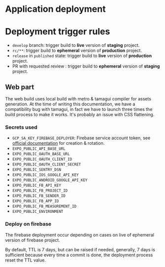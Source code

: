 # Application deployment

# Deployment trigger rules

- `develop` branch: trigger build to **live** version of **staging** project.
- `rc/**`: trigger build to **ephemeral** version of **production** project.
- `release` in `published` state: trigger build to **live** version of **production** project. 
- PR with requested review : trigger build to **ephemeral** version of **staging** project.

## Web part

The web build uses local build with metro & tamagui compiler for assets generation.
At the time of writing this documentation, we have a compatibility bug with tamagui,
in fact we have to launch three times the build process to make it works. It's probably an issue with CSS flattening.

### Secrets used

- `GCP_SA_KEY_FIREBASE_DEPLOYER`: Firebase service account token, see [official documentation](https://github.com/FirebaseExtended/action-hosting-deploy/blob/main/docs/service-account.md) for creation & rotation.
- `EXPO_PUBLIC_API_BASE_URL`
- `EXPO_PUBLIC_OAUTH_BASE_URL`
- `EXPO_PUBLIC_OAUTH_CLIENT_ID`
- `EXPO_PUBLIC_OAUTH_CLIENT_SECRET`
- `EXPO_PUBLIC_SENTRY_DSN`
- `EXPO_PUBLIC_IOS_GOOGLE_API_KEY`
- `EXPO_PUBLIC_ANDROID_GOOGLE_API_KEY`
- `EXPO_PUBLIC_FB_API_KEY`
- `EXPO_PUBLIC_FB_PROJECT_ID`
- `EXPO_PUBLIC_FB_SENDER_ID`
- `EXPO_PUBLIC_FB_APP_ID`
- `EXPO_PUBLIC_FB_MEASUREMENT_ID`
- `EXPO_PUBLIC_ENVIRONMENT`


### Deploy on firebase

The firebase deployment occur depending on cases on live of ephemeral version of firebase project.

By default, TTL is 7 days, but can be raised if needed, generally, 7 days is sufficient because every time a
commit is done, the deployment process reset the TTL value.
